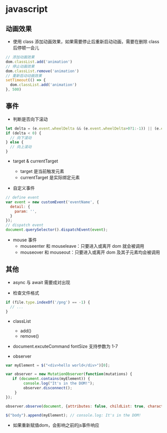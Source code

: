 # javascript

## 动画效果

- 使用 class 添加动画效果，如果需要停止后重新启动动画，需要在删除 class 后停顿一会儿
```javascript
// 添加动画效果
dom.classList.add('animation')
// 停止动画效果
dom.classList.remove('animation')
// 重新启动动画效果
setTimeout(() => {
  dom.classList.add('animation')
}, 500)
```

## 事件

- 判断是否向下滚动
```javascript
let delta = (e.event.wheelDelta && (e.event.wheelDelta>0?1:-1)) || (e.event.detail && (e.event.detail>0?-1:1))
if (delta < 0) {
  // 向下滚动
} else {
  // 向上滚动
}
```

- target & currentTarget
  - target 是当前触发元素
  - currentTarget 是实际绑定元素

- 自定义事件
```javascript
// define event
var event = new customEvent('eventName', {
  detail: {
    param: '',
  }
});
// dispatch event
document.querySelector().dispatchEvent(event);
```

- mouse 事件
  - mouseenter 和 mouseleave：只要进入或离开 dom 就会被调用
  - mouseover 和 mouseout：只要进入或离开 dom 及其子元素均会被调用

## 其他

- async 与 await 需要成对出现

- 检查文件格式
```javascript
if (file.type.indexOf('/png') == -1) {
  // ...
}
```

- classList
  - add()
  - remove()

- document.excuteCommand fontSize 支持参数为 1-7

- observer
```javascript
var myElement = $("<div>hello world</div>")[0];

var observer = new MutationObserver(function(mutations) {
   if (document.contains(myElement)) {
        console.log("It's in the DOM!");
        observer.disconnect();
    }
});

observer.observe(document, {attributes: false, childList: true, characterData: false, subtree:true});

$("body").append(myElement); // console.log: It's in the DOM!
```

- 如果重新赋值dom，会影响之前的js事件响应

